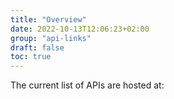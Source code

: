 ```yaml
---
title: "Overview"
date: 2022-10-13T12:06:23+02:00
group: "api-links"
draft: false
toc: true
---
```



The current list of APIs are hosted at:

<Insert API links here>